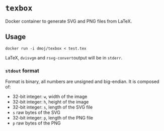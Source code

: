 # `texbox`
Docker container to generate SVG and PNG files from LaTeX.

## Usage

    docker run -i dmoj/texbox < test.tex

LaTeX, `dvisvgm` and `rsvg-convert`output will be in `stderr`.

### `stdout` format

Format is binary, all numbers are unsigned and big-endian. It is composed of:

- 32-bit integer: `w`, width of the image
- 32-bit integer: `h`, height of the image
- 32-bit integer: `s`, length of the SVG file
- `s` raw bytes of the SVG
- 32-bit integer: `p`, length of the PNG file
- `p` raw bytes of the PNG
